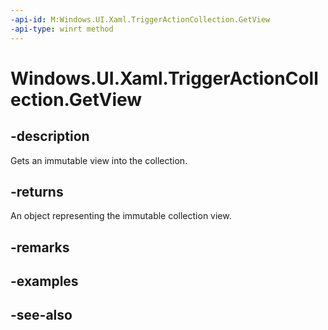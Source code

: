 ```yaml
---
-api-id: M:Windows.UI.Xaml.TriggerActionCollection.GetView
-api-type: winrt method
---
```


<!-- Method syntax
public Windows.Foundation.Collections.IVectorView<Windows.UI.Xaml.TriggerAction> GetView()
-->

# Windows.UI.Xaml.TriggerActionCollection.GetView

## -description
Gets an immutable view into the collection.



## -returns
An object representing the immutable collection view.

## -remarks

## -examples

## -see-also
